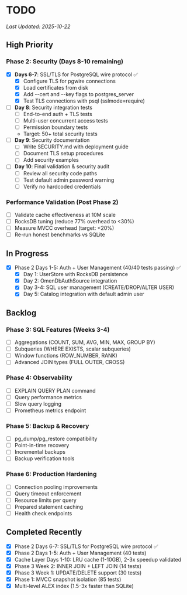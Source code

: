 # TODO

_Last Updated: 2025-10-22_

## High Priority

### Phase 2: Security (Days 8-10 remaining)
- [x] **Days 6-7**: SSL/TLS for PostgreSQL wire protocol ✅
  - [x] Configure TLS for pgwire connections
  - [x] Load certificates from disk
  - [x] Add --cert and --key flags to postgres_server
  - [x] Test TLS connections with psql (sslmode=require)
- [ ] **Day 8**: Security integration tests
  - [ ] End-to-end auth + TLS tests
  - [ ] Multi-user concurrent access tests
  - [ ] Permission boundary tests
  - Target: 50+ total security tests
- [ ] **Day 9**: Security documentation
  - [ ] Write SECURITY.md with deployment guide
  - [ ] Document TLS setup procedures
  - [ ] Add security examples
- [ ] **Day 10**: Final validation & security audit
  - [ ] Review all security code paths
  - [ ] Test default admin password warning
  - [ ] Verify no hardcoded credentials

### Performance Validation (Post Phase 2)
- [ ] Validate cache effectiveness at 10M scale
- [ ] RocksDB tuning (reduce 77% overhead to <30%)
- [ ] Measure MVCC overhead (target: <20%)
- [ ] Re-run honest benchmarks vs SQLite

## In Progress

- [x] Phase 2 Days 1-5: Auth + User Management (40/40 tests passing) ✅
  - [x] Day 1: UserStore with RocksDB persistence
  - [x] Day 2: OmenDbAuthSource integration
  - [x] Day 3-4: SQL user management (CREATE/DROP/ALTER USER)
  - [x] Day 5: Catalog integration with default admin user

## Backlog

### Phase 3: SQL Features (Weeks 3-4)
- [ ] Aggregations (COUNT, SUM, AVG, MIN, MAX, GROUP BY)
- [ ] Subqueries (WHERE EXISTS, scalar subqueries)
- [ ] Window functions (ROW_NUMBER, RANK)
- [ ] Advanced JOIN types (FULL OUTER, CROSS)

### Phase 4: Observability
- [ ] EXPLAIN QUERY PLAN command
- [ ] Query performance metrics
- [ ] Slow query logging
- [ ] Prometheus metrics endpoint

### Phase 5: Backup & Recovery
- [ ] pg_dump/pg_restore compatibility
- [ ] Point-in-time recovery
- [ ] Incremental backups
- [ ] Backup verification tools

### Phase 6: Production Hardening
- [ ] Connection pooling improvements
- [ ] Query timeout enforcement
- [ ] Resource limits per query
- [ ] Prepared statement caching
- [ ] Health check endpoints

## Completed Recently

- [x] Phase 2 Days 6-7: SSL/TLS for PostgreSQL wire protocol ✅
- [x] Phase 2 Days 1-5: Auth + User Management (40 tests)
- [x] Cache Layer Days 1-10: LRU cache (1-10GB), 2-3x speedup validated
- [x] Phase 3 Week 2: INNER JOIN + LEFT JOIN (14 tests)
- [x] Phase 3 Week 1: UPDATE/DELETE support (30 tests)
- [x] Phase 1: MVCC snapshot isolation (85 tests)
- [x] Multi-level ALEX index (1.5-3x faster than SQLite)
